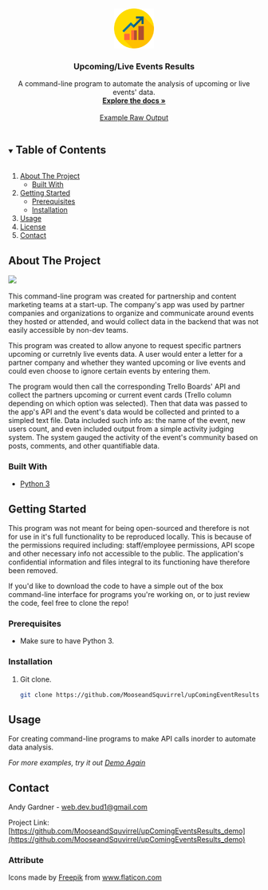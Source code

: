 <!--
*** Thanks for checking out the Best-README-Template. If you have a suggestion
*** that would make this better, please fork the upComingEventResults_demo and create a pull request
*** or simply open an issue with the tag "enhancement".
*** Thanks again! Now go create something AMAZING! :D
***
***
***
*** To avoid retyping too much info. Do a search and replace for the following:
*** github_username, upComingEventResults_demo_name, twitter_handle, email, project_title, project_description
-->



<!-- PROJECT SHIELDS -->
<!--
*** I'm using markdown "reference style" links for readability.
*** Reference links are enclosed in brackets [ ] instead of parentheses ( ).
*** See the bottom of this document for the declaration of the reference variables
*** for contributors-url, forks-url, etc. This is an optional, concise syntax you may use.
*** https://www.markdownguide.org/basic-syntax/#reference-style-links
-->


<!-- PROJECT LOGO -->
<br />
<p align="center">
  <a href="https://github.com/MooseandSquvirrel/upComingEventsResults_demo">
    <img src="images/profits.png" alt="Events Program Logo" width="80" height="80">
  </a>

  <h3 align="center">Upcoming/Live Events Results</h3>

  <p align="center">
    A command-line program to automate the analysis of upcoming or live events' data.
    <br />
    <a href="https://github.com/MooseandSquvirrel/upComingEventsResults_demo"><strong>Explore the docs »</strong></a>
    <br />
    <br />
    <a href="https://github.com/MooseandSquvirrel/upComingEventResults_demo/blob/master/file_eventsLive.txt">Example Raw Output</a>
  </p>
</p>



<!-- TABLE OF CONTENTS -->
<details open="open">
  <summary><h2 style="display: inline-block">Table of Contents</h2></summary>
  <ol>
    <li>
      <a href="#about-the-project">About The Project</a>
      <ul>
        <li><a href="#built-with">Built With</a></li>
      </ul>
    </li>
    <li>
      <a href="#getting-started">Getting Started</a>
      <ul>
        <li><a href="#prerequisites">Prerequisites</a></li>
        <li><a href="#installation">Installation</a></li>
      </ul>
    </li>
    <li><a href="#usage">Usage</a></li>
    <li><a href="#license">License</a></li>
    <li><a href="#contact">Contact</a></li>
  </ol>
</details>



<!-- ABOUT THE PROJECT -->
## About The Project
![](images/upComingExample.png)

This command-line program was created for partnership and content
marketing teams at a start-up. The company's app was used by partner companies and organizations to organize and communicate around events they hosted or attended, and would collect data in the backend that was not easily accessible by non-dev teams.

This program was created to allow anyone to request specific partners upcoming or curretnly live events data. A user would enter a letter for a partner company and 
whether they wanted upcoming or live events and could even choose to ignore certain
events by entering them.

The program would then call the corresponding Trello Boards' API and collect the partners upcoming or current event cards (Trello column depending on which option was selected). Then that data was passed to the app's API and the event's data would be collected and printed to a simpled text file. Data included such info as: the name of the event, new users count, and even included output from a simple activity judging system. The system gauged the activity of the event's community based on posts, comments, and other quantifiable data.

### Built With

* [Python 3](https://www.python.org/)


<!-- GETTING STARTED -->
## Getting Started

This program was not meant for being open-sourced and therefore
is not for use in it's full functionality to be reproduced locally. This is because of the permissions required including:
staff/employee permissions, API scope and other necessary info not accessible to the public. The application's confidential information and files integral to its functioning have therefore been removed. 

If you'd like to download the code to have a simple out of the box command-line interface for programs you're working on, or to just review the code, feel free
to clone the repo!

### Prerequisites

* Make sure to have Python 3.

### Installation

1. Git clone.
   ```sh
   git clone https://github.com/MooseandSquvirrel/upComingEventResults_demo.git
   ```

<!-- USAGE EXAMPLES -->
## Usage

For creating command-line programs to make API calls inorder to automate data analysis.

_For more examples, try it out [Demo Again](https://github.com/MooseandSquvirrel/upComingEventResults_demo.git)_


<!-- CONTACT -->
## Contact

Andy Gardner - web.dev.bud1@gmail.com

Project Link: [https://github.com/MooseandSquvirrel/upComingEventsResults_demo](https://github.com/MooseandSquvirrel/upComingEventsResults_demo)


### Attribute

<div>Icons made by <a href="https://www.flaticon.com/authors/freepik" title="Freepik">Freepik</a> from <a href="https://www.flaticon.com/" title="Flaticon">www.flaticon.com</a></div>


<!-- MARKDOWN LINKS & IMAGES -->
<!-- https://www.markdownguide.org/basic-syntax/#reference-style-links -->
[contributors-shield]: https://img.shields.io/github/contributors/MooseandSquvirrel/upComingEventResults_demo.svg?style=for-the-badge
[contributors-url]: https://github.com/MooseandSquvirrel/upComingEventResults_demo/graphs/contributors
[forks-shield]: https://img.shields.io/github/forks/MooseandSquvirrel/upComingEventResults_demo.svg?style=for-the-badge
[forks-url]: https://github.com/MooseandSquvirrel/upComingEventResults_demo/network/members
[stars-shield]: https://img.shields.io/github/stars/MooseandSquvirrel/upComingEventResults_demo.svg?style=for-the-badge
[stars-url]: https://github.com/MooseandSquvirrel/upComingEventResults_demo/stargazers
[issues-shield]: https://img.shields.io/github/issues/MooseandSquvirrel/upComingEventResults_demo.svg?style=for-the-badge
[issues-url]: https://github.com/MooseandSquvirrel/upComingEventResults_demo/issues
[license-shield]: https://img.shields.io/github/license/MooseandSquvirrel/upComingEventResults_demo.svg?style=for-the-badge
[license-url]: https://github.com/MooseandSquvirrel/upComingEventResults_demo/blob/master/LICENSE.txt
[linkedin-shield]: https://img.shields.io/badge/-LinkedIn-black.svg?style=for-the-badge&logo=linkedin&colorB=555
[linkedin-url]: https://linkedin.com/in/MooseandSquvirrel

